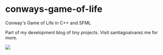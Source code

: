 # conways-game-of-life
Conway's Game of Life in C++ and SFML

Part of my development blog of tiny projects.
Visit santiagoalvarez.me for more.

![](nconways-intro-readme.gif)